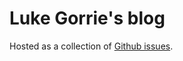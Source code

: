 # Luke Gorrie's blog

Hosted as a collection of [Github issues](https://github.com/lukego/blog/issues).
